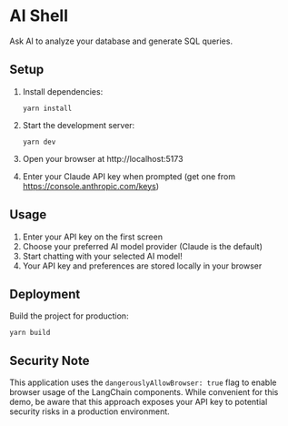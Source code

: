 # AI Shell

Ask AI to analyze your database and generate SQL queries.

## Setup

1. Install dependencies:
   ```
   yarn install
   ```

2. Start the development server:
   ```
   yarn dev
   ```

3. Open your browser at http://localhost:5173

4. Enter your Claude API key when prompted (get one from https://console.anthropic.com/keys)

## Usage

1. Enter your API key on the first screen
2. Choose your preferred AI model provider (Claude is the default)
3. Start chatting with your selected AI model!
4. Your API key and preferences are stored locally in your browser

## Deployment

Build the project for production:

```
yarn build
```

## Security Note

This application uses the `dangerouslyAllowBrowser: true` flag to enable browser usage of the LangChain components. While convenient for this demo, be aware that this approach exposes your API key to potential security risks in a production environment.

